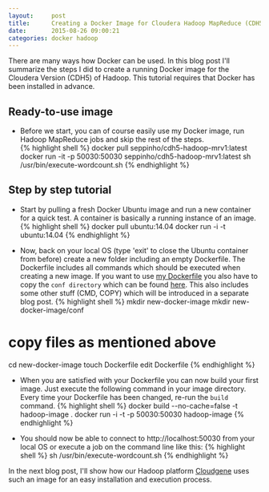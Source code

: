 ```yaml
---
layout:     post
title:      Creating a Docker Image for Cloudera Hadoop MapReduce (CDH5)
date:       2015-08-26 09:00:21
categories: docker hadoop
---
```

There are many ways how Docker can be used. In this blog post I'll summarize the steps I did to create a running Docker image for the Cloudera Version (CDH5) of Hadoop. This tutorial requires that Docker has been installed in advance.

## Ready-to-use image
- Before we start, you can of course easily use my Docker image, run Hadoop MapReduce jobs and skip the rest of the steps.  
{% highlight shell %}
docker pull seppinho/cdh5-hadoop-mrv1:latest
docker run -it -p 50030:50030 seppinho/cdh5-hadoop-mrv1:latest
sh /usr/bin/execute-wordcount.sh
{% endhighlight %}

## Step by step tutorial
- Start by pulling a fresh Docker Ubuntu image and run a new container for a quick test. A container is basically a running instance of an image.
{% highlight shell %}
docker pull ubuntu:14.04
docker run -i -t ubuntu:14.04
{% endhighlight %}


- Now, back on your local OS (type 'exit' to close the Ubuntu container from before) create a new folder including an empty Dockerfile. The Dockerfile includes all commands which should be executed when creating a new image. If you want to use [my Dockerfile](https://github.com/seppinho/cdh5-hadoop-mrv1/blob/master/Dockerfile) you also have to copy the `conf directory` which can be found [here](https://github.com/seppinho/cdh5-hadoop-mrv1). This also includes some other stuff (CMD, COPY) which will be introduced in a separate blog post.
{% highlight shell %}
mkdir new-docker-image
mkdir new-docker-image/conf
# copy files as mentioned above
cd new-docker-image
touch Dockerfile
edit Dockerfile
{% endhighlight %}

- When you are satisfied with your Dockerfile you can now build your first image. Just execute the following command in your image directory. Every time your Dockerfile has been changed, re-run the `build` command.
{% highlight shell %}
docker build --no-cache=false -t hadoop-image .
docker run -i -t -p 50030:50030  hadoop-image
{% endhighlight %}

- You should now be able to connect to http://localhost:50030 from your local OS or execute a job on the command line like this:
{% highlight shell %}
sh /usr/bin/execute-wordcount.sh
{% endhighlight %}

In the next blog post, I'll show how our Hadoop platform [Cloudgene](http://cloudgene.uibk.ac.at) uses such an image for an easy installation and execution process.

